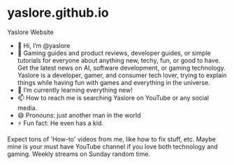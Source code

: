 # yaslore.github.io
Yaslore Website
- 👋 Hi, I’m @yaslore
- 💞️ Gaming guides and product reviews, developer guides, or simple tutorials for everyone about
      anything new, techy, fun, or good to have. Get the latest news on AI, software development, or gaming technology.
      Yaslore is a developer, gamer, and consumer tech lover, trying to explain things while having fun with games and everything in the universe.
- 🌱 I’m currently learning everything new!
- 📫 How to reach me is searching Yaslore on YouTube or any social media.
- 😄 Pronouns: just another man in the world
- ⚡ Fun fact: He even has a kid.

Expect tons of 'How-to' videos from me, like how to fix stuff, etc.
Maybe mine is your must have YouTube channel if you love both technology and gaming. 
Weekly streams on Sunday random time.


<!---
yaslore/yaslore is a ✨ special ✨ repository because its `README.md` (this file) appears on your GitHub profile.
You can click the Preview link to take a look at your changes.
--->
